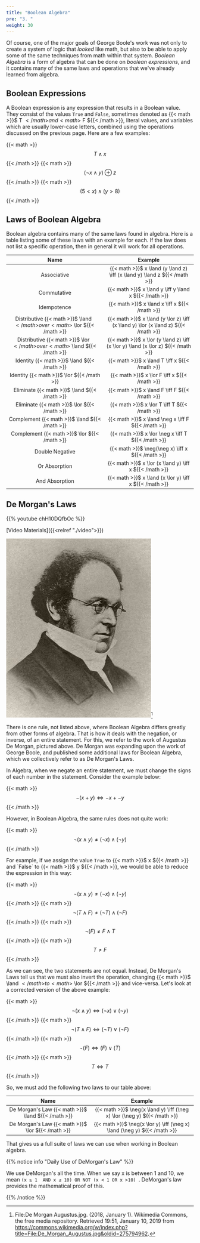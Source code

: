 ```yaml
---
title: "Boolean Algebra"
pre: "3. "
weight: 30
---
```


Of course, one of the major goals of George Boole's work was not only to create a system of logic that _looked_ like math, but also to be able to apply some of the same techniques from math within that system. _Boolean Algebra_ is a form of algebra that can be done on _boolean expressions_, and it contains many of the same laws and operations that we've already learned from algebra. 

## Boolean Expressions

A Boolean expression is any expression that results in a Boolean value. They consist of the values `True` and `False`, sometimes denoted as {{< math >}}$ T ${{< /math >}} and {{< math >}}$ F ${{< /math >}}, literal values, and variables which are usually lower-case letters, combined using the operations discussed on the previous page. Here are a few examples:

{{< math >}}$$ T \land x $${{< /math >}}
{{< math >}}$$ (\neg x \land y) \oplus z $${{< /math >}}
{{< math >}}$$ (5 < x) \land (y > 8) $${{< /math >}}

## Laws of Boolean Algebra

Boolean algebra contains many of the same laws found in algebra. Here is a table listing some of these laws with an example for each. If the law does not list a specific operation, then in general it will work for all operations. 

| Name | Example |
|:----:|:-------:|
| Associative | {{< math >}}$ x \land (y \land z) \iff (x \land y) \land z ${{< /math >}} |
| Commutative | {{< math >}}$ x \land y \iff y \land x ${{< /math >}} |
| Idempotence | {{< math >}}$ x \land x \iff x ${{< /math >}} |
| Distributive {{< math >}}$ \land ${{< /math >}} over {{< math >}}$ \lor ${{< /math >}} | {{< math >}}$ x \land (y \lor z) \iff (x \land y) \lor (x \land z) ${{< /math >}} |
| Distributive {{< math >}}$ \lor ${{< /math >}} over {{< math >}}$ \land ${{< /math >}} | {{< math >}}$ x \lor (y \land z) \iff (x \lor y) \land (x \lor z) ${{< /math >}} |
| Identity {{< math >}}$ \land ${{< /math >}} | {{< math >}}$ x \land T \iff x ${{< /math >}} |
| Identity {{< math >}}$ \lor ${{< /math >}} | {{< math >}}$ x \lor F \iff x ${{< /math >}} |
| Eliminate {{< math >}}$ \land ${{< /math >}} | {{< math >}}$ x \land F \iff F ${{< /math >}} |
| Eliminate {{< math >}}$ \lor ${{< /math >}} | {{< math >}}$ x \lor T \iff T ${{< /math >}} |
| Complement {{< math >}}$ \land ${{< /math >}} | {{< math >}}$ x \land \neg x \iff F ${{< /math >}} |
| Complement {{< math >}}$ \lor ${{< /math >}} | {{< math >}}$ x \lor \neg x \iff T ${{< /math >}} |
| Double Negative | {{< math >}}$ \neg(\neg x) \iff x ${{< /math >}} |
| Or Absorption | {{< math >}}$ x \lor (x \land y) \iff x ${{< /math >}} |
| And Absorption | {{< math >}}$ x \land (x \lor y) \iff x ${{< /math >}} |

## De Morgan's Laws

{{% youtube chH10DQfbOc %}}

[Video Materials]({{<relref "./video">}})

![Augustus De Morgan](/images/03-bool/3.3.demorgan.wikimedia.jpg)[^1]

[^1]: File:De Morgan Augustus.jpg. (2018, January 1). Wikimedia Commons, the free media repository. Retrieved 19:51, January 10, 2019 from https://commons.wikimedia.org/w/index.php?title=File:De_Morgan_Augustus.jpg&oldid=275794962.

There is one rule, not listed above, where Boolean Algebra differs greatly from other forms of algebra. That is how it deals with the negation, or inverse, of an entire statement. For this, we refer to the work of Augustus De Morgan, pictured above. De Morgan was expanding upon the work of George Boole, and published some additional laws for Boolean Algebra, which we collectively refer to as De Morgan's Laws. 

In Algebra, when we negate an entire statement, we must change the signs of each number in the statement. Consider the example below:

{{< math >}}$$ -(x + y) \iff -x + -y $${{< /math >}}

However, in Boolean Algebra, the same rules does not quite work:

{{< math >}}$$ \neg(x \land y) \neq (\neg x) \land (\neg y) $${{< /math >}}

For example, if we assign the value `True` to {{< math >}}$ x ${{< /math >}} and `False` to {{< math >}}$ y ${{< /math >}}, we would be able to reduce the expression in this way:

{{< math >}}$$ \neg(x \land y) \neq (\neg x) \land (\neg y) $${{< /math >}}
{{< math >}}$$ \neg(T \land F) \neq (\neg T) \land (\neg F) $${{< /math >}}
{{< math >}}$$ \neg(F) \neq F \land T $${{< /math >}}
{{< math >}}$$ T \neq F $${{< /math >}}

As we can see, the two statements are not equal. Instead, De Morgan's Laws tell us that we must also invert the operation, changing {{< math >}}$ \land ${{< /math >}} to {{< math >}}$ \lor ${{< /math >}} and vice-versa. Let's look at a corrected version of the above example:

{{< math >}}$$ \neg(x \land y) \iff (\neg x) \lor (\neg y) $${{< /math >}}
{{< math >}}$$ \neg(T \land F) \iff (\neg T) \lor (\neg F) $${{< /math >}}
{{< math >}}$$ \neg(F) \iff (F) \lor (T) $${{< /math >}}
{{< math >}}$$ T \iff T $${{< /math >}}

So, we must add the following two laws to our table above:

| Name | Example |
|:----:|:-------:|
| De Morgan's Law {{< math >}}$ \land ${{< /math >}} | {{< math >}}$ \neg(x \land y) \iff (\neg x) \lor (\neg y) ${{< /math >}} |
| De Morgan's Law {{< math >}}$ \lor ${{< /math >}}  | {{< math >}}$ \neg(x \lor y) \iff (\neg x) \land (\neg y) ${{< /math >}} |

That gives us a full suite of laws we can use when working in Boolean algebra. 

{{% notice info "Daily Use of DeMorgan's Law" %}}

We use DeMorgan's all the time.  When we say x is between 1 and 10, we mean `(x ≥ 1  AND x ≤ 10) OR NOT (x < 1 OR x >10) `.  DeMorgan's law provides the mathematical proof of this.

{{% /notice %}}